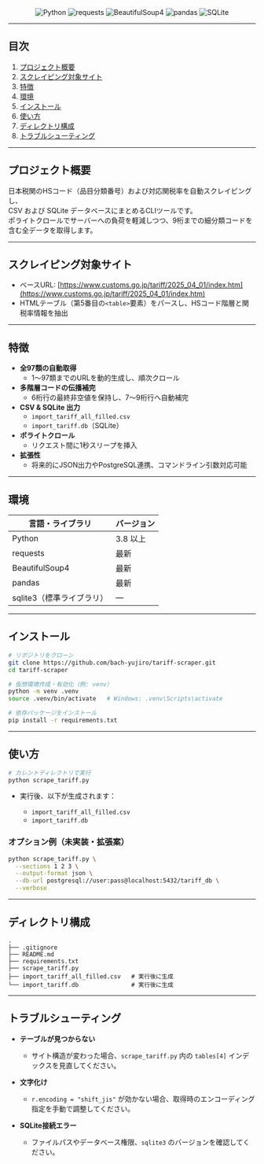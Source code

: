 <div align="center">
  <!-- 使用技術シールド -->
  <p style="display: inline">
    <img src="https://img.shields.io/badge/-Python-3776AB.svg?logo=python&style=for-the-badge" alt="Python">
    <img src="https://img.shields.io/badge/-requests-000000.svg?logo=requests&style=for-the-badge" alt="requests">
    <img src="https://img.shields.io/badge/-BeautifulSoup4-FF5733.svg?logo=beautifulsoup&style=for-the-badge" alt="BeautifulSoup4">
    <img src="https://img.shields.io/badge/-pandas-150458.svg?logo=pandas&style=for-the-badge" alt="pandas">
    <img src="https://img.shields.io/badge/-SQLite-003B57.svg?logo=sqlite&style=for-the-badge" alt="SQLite">
  </p>
</div>

---

## 目次

1. [プロジェクト概要](#プロジェクト概要)  
2. [スクレイピング対象サイト](#スクレイピング対象サイト)  
3. [特徴](#特徴)  
4. [環境](#環境)  
5. [インストール](#インストール)  
6. [使い方](#使い方)  
7. [ディレクトリ構成](#ディレクトリ構成)  
8. [トラブルシューティング](#トラブルシューティング)  
---

## プロジェクト概要

日本税関のHSコード（品目分類番号）および対応関税率を自動スクレイピングし、  
CSV および SQLite データベースにまとめるCLIツールです。  
ポライトクロールでサーバーへの負荷を軽減しつつ、9桁までの細分類コードを含む全データを取得します。

---

## スクレイピング対象サイト

- ベースURL: [https://www.customs.go.jp/tariff/2025_04_01/index.htm](https://www.customs.go.jp/tariff/2025_04_01/index.htm)  
- HTMLテーブル（第5番目の`<table>`要素）をパースし、HSコード階層と関税率情報を抽出  

---

## 特徴

- **全97類の自動取得**  
  - 1〜97類までのURLを動的生成し、順次クロール  
- **多階層コードの伝播補完**  
  - 6桁行の最終非空値を保持し、7〜9桁行へ自動補完  
- **CSV & SQLite 出力**  
  - `import_tariff_all_filled.csv`  
  - `import_tariff.db`（SQLite）  
- **ポライトクロール**  
  - リクエスト間に1秒スリープを挿入  
- **拡張性**  
  - 将来的にJSON出力やPostgreSQL連携、コマンドライン引数対応可能  

---

## 環境

| 言語・ライブラリ       | バージョン     |
| ---------------------- | -------------- |
| Python                 | 3.8 以上       |
| requests               | 最新           |
| BeautifulSoup4         | 最新           |
| pandas                 | 最新           |
| sqlite3（標準ライブラリ） | —            |

---

## インストール

```bash
# リポジトリをクローン
git clone https://github.com/bach-yujiro/tariff-scraper.git
cd tariff-scraper

# 仮想環境作成・有効化（例: venv）
python -m venv .venv
source .venv/bin/activate   # Windows: .venv\Scripts\activate

# 依存パッケージをインストール
pip install -r requirements.txt
````

---

## 使い方

```bash
# カレントディレクトリで実行
python scrape_tariff.py
```

* 実行後、以下が生成されます：

  * `import_tariff_all_filled.csv`
  * `import_tariff.db`

### オプション例（未実装・拡張案）

```bash
python scrape_tariff.py \
  --sections 1 2 3 \
  --output-format json \
  --db-url postgresql://user:pass@localhost:5432/tariff_db \
  --verbose
```

---

## ディレクトリ構成

```
.
├── .gitignore
├── README.md
├── requirements.txt
├── scrape_tariff.py
├── import_tariff_all_filled.csv   # 実行後に生成
└── import_tariff.db               # 実行後に生成
```

---

## トラブルシューティング

* **テーブルが見つからない**

  * サイト構造が変わった場合、`scrape_tariff.py` 内の `tables[4]` インデックスを見直してください。
* **文字化け**

  * `r.encoding = "shift_jis"` が効かない場合、取得時のエンコーディング指定を手動で調整してください。
* **SQLite接続エラー**

  * ファイルパスやデータベース権限、`sqlite3` のバージョンを確認してください。
